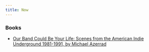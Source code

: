 ```yaml
---
title: Now
---
```


### Books
* [Our Band Could Be Your Life: Scenes from the American Indie Underground 1981-1991, by Michael Azerrad](http://a.co/9RvxHe2)
